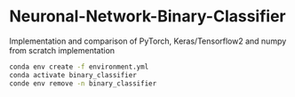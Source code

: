 # Neuronal-Network-Binary-Classifier
Implementation and comparison of PyTorch, Keras/Tensorflow2 and numpy from scratch implementation
```sh
conda env create -f environment.yml
conda activate binary_classifier
conde env remove -n binary_classifier
```
